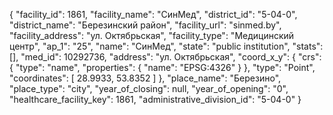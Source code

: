 {
    "facility_id": 1861,
    "facility_name": "СинМед",
    "district_id": "5-04-0",
    "district_name": "Березинский район",
    "facility_url": "sinmed.by",
    "facility_address": "ул. Октябрьская",
    "facility_type": "Медицинский центр",
    "ap_1": "25",
    "name": "СинМед",
    "state": "public institution",
    "stats": [],
    "med_id": 10292736,
    "address": "ул. Октябрьская",
    "coord_x_y": {
        "crs": {
            "type": "name",
            "properties": {
                "name": "EPSG:4326"
            }
        },
        "type": "Point",
        "coordinates": [
            28.9933,
            53.8352
        ]
    },
    "place_name": "Березино",
    "place_type": "city",
    "year_of_closing": null,
    "year_of_opening": "0",
    "healthcare_facility_key": 1861,
    "administrative_division_id": "5-04-0"
}